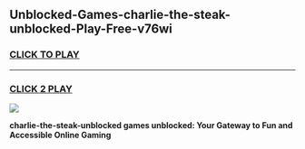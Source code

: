 
## Unblocked-Games-charlie-the-steak-unblocked-Play-Free-v76wi
<h3>
<a href="https://premium76.site?title=charlie-the-steak-unblocked&ref=10A">CLICK TO PLAY</a></h3>
<hr>

<h3>
<a href="https://premium76.site?title=charlie-the-steak-unblocked&ref=10A">CLICK 2 PLAY</a>
  
</h3>

<a href="https://premium76.site?title=charlie-the-steak-unblocked&ref=10A"><img src="https://clearcache.store/games.png"></a>


**charlie-the-steak-unblocked games unblocked: Your Gateway to Fun and Accessible Online Gaming**
